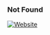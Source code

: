 <h3>Not Found</h3>

<a href="https://dhoutsider.top/"><img alt="Website" src="https://img.shields.io/badge/Вебсайт-dhoutsider.top-blue?style=flat-square&logo=google-chrome"></a>
